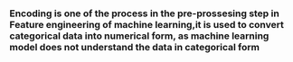 ### Encoding is one of the process in the pre-prossesing step in Feature engineering of machine learning,it is used to convert categorical data into numerical form, as machine learning model does not understand the data in categorical form
